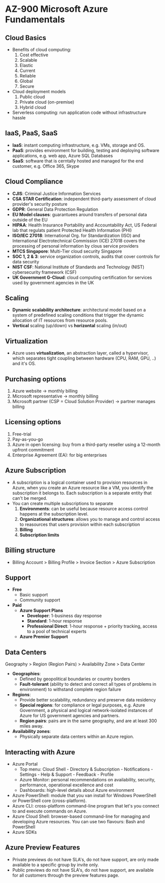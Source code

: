 # AZ-900 Microsoft Azure Fundamentals

## Cloud Basics
- Benefits of cloud computing:
    1. Cost effective
    2. Scalable
    3. Elastic
    4. Current
    5. Reliable
    6. Global
    7. Secure
- Cloud deployment models
    1. Public cloud
    2. Private cloud (on-premise)
    3. Hybrid cloud
- Serverless computing: run application code without infrastructure hassle

## IaaS, PaaS, SaaS
- __IaaS__: instant computing infrastructure, e.g. VMs, storage and OS.
- __PaaS__: provides environment for building, testing and deploying software applications, e.g. web app, Azure SQL Databases
- __SaaS__: software that is cerntally hosted and managed for the end customer, e.g. Office 365, Skype

## Cloud Compliance
- __CJIS__: Criminal Justice Information Services
- __CSA STAR Certification__: independent third-party assessment of cloud provider's security posture
- __GDPR__: General Data Protection Regulation
- __EU Model clauses__: guarantuees around transfers of personal data outside of the EU
- __HIPAA__: Health Insurance Portability and Accountability Act, US Federal lab that regulats patient Protected Health Information (PHI)
- __ISO/IEC 27018__: International Org. for Standardization (ISO) and International Electrotechnical Commission (ICE) 27018 covers the processing of personal information by clous service providers
- __MTCS Singapore__: Multi-Tier cloud security Singapore
- __SOC 1, 2 & 3__: service organization controls, audits that cover controls for data security
- __NIST CSF__: National Institute of Standards and Technology (NIST) cybersecurity framework (CSF)
- __UK Government G-Cloud__: cloud computing certification for services used by government agencies in the UK

## Scaling
- __Dynamic scalability architecture__: architectural model based on a system of predefined scaling conditions that trigger the dynamic allocation of IT resources from resource pools. 
- __Vertical__ scaling (up/down) vs __horizontal__ scaling (in/out)

## Virtualization
- Azure uses __virtualization__, an abstraction layer, called a hypervisor, which separates tight coupling between hardware (CPU, RAM, GPU, ..) and it's OS. 

## Purchasing options
1. Azure website -> monthly billing
2. Microsoft representative -> monthly billing
3. Microsoft partner (CSP = Cloud Solution Provider) -> partner manages billing

## Licensing options
1. Free-trial
2. Pay-as-you-go
3. Azure in open licensing: buy from a third-party reseller using a 12-month upfront commitment
4. Enterprise Agreement (EA): for big enterprises

## Azure Subscription
- A subscription is a logical container used to provision resources in Azure, when you create an Azure resource like a VM, you identify the subscription it belongs to. Each subscription is a separate entity that can't be merged.
- You can create multiple subscriptions to separate 
    1. __Environments__: can be useful because resource access control happens at the subscription level. 
    2. __Organizational structures__: allows you to manage and control access to reasources that users provision within each subscription
    3. __Billing__
    4. __Subscription limits__

## Billing structure
- Billing Account > Billing Profile > Invoice Section > Azure Subscription

## Support
- __Free__
    - Basic support
    - Community support
- __Paid__
    - __Azure Support Plans__
        - __Developer__: 1-business day response
        - __Standard__: 1-hour response
        - __Professional Direct__: 1-hour response + priority tracking, access to a pool of technical experts
    - __Azure Premier Support__

## Data Centers
Geography > Region (Region Pairs) > Availability Zone > Data Center

- __Geographies__:
    - Defined by geopolitical boundaries or country borders
    - __Fault-tolerant__ (ability to detect and correct all types of problems in environment) to withstand complete region failure 
- __Regions__: 
    - Provide better scalability, redundancy and preserve data residency
    - __Special regions__: for compliance or legal purposes, e.g. Azure Government, a physical and logical network-isolated instances of Azure for US government agencies and partners. 
    - __Region pairs__: pairs are in the same geography, and are at least 300 miles away. 
- __Availability zones__:
    - Physically separate data centers within an Azure region.

## Interacting with Azure
- Azure Portal
    - Top menu: Cloud Shell - Directory & Subscription - Notifications - Settings - Help & Support - Feedback - Profile
    - Azure Monitor: personal recommendations on availability, security, performance, operational excellence and cost
    - Dashboards: high-level details about Azure environment
- Azure PowerShell: module that you van install for Windows PowerShell or PowerShell core (cross-platform).
- Azure CLI: cross-platform command-line program that let's you connect to and execute commands on Azure.
- Azure Cloud Shell: browser-based command-line for managing and developing Azure resources. You can use two flavours: Bash and PowerShell
- Azure SDKs

## Azure Preview Features
- Private previews do not have SLA's, do not have support, are only made available to a specific group by invite only.
- Public previews do not have SLA's, do not have support, are available for all customers through the preview features page.